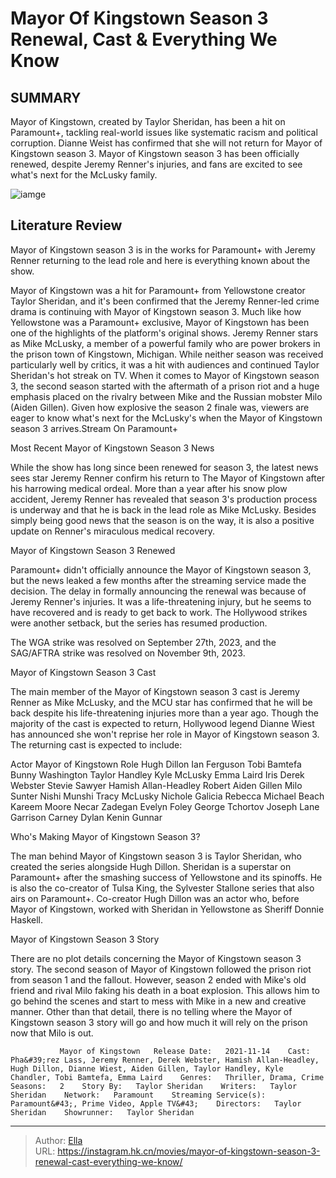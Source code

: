 # Mayor Of Kingstown Season 3 Renewal, Cast &amp; Everything We Know


## SUMMARY 



  Mayor of Kingstown, created by Taylor Sheridan, has been a hit on Paramount&#43;, tackling real-world issues like systematic racism and political corruption.   Dianne Weist has confirmed that she will not return for Mayor of Kingstown season 3.   Mayor of Kingstown season 3 has been officially renewed, despite Jeremy Renner&#39;s injuries, and fans are excited to see what&#39;s next for the McLusky family.  

![iamge](https://static1.srcdn.com/wordpress/wp-content/uploads/2023/09/cast-of-mayor-of-kingstown.jpg)

## Literature Review

Mayor of Kingstown season 3 is in the works for Paramount&#43; with Jeremy Renner returning to the lead role and here is everything known about the show.




 Mayor of Kingstown was a hit for Paramount&#43; from Yellowstone creator Taylor Sheridan, and it&#39;s been confirmed that the Jeremy Renner-led crime drama is continuing with Mayor of Kingstown season 3. Much like how Yellowstone was a Paramount&#43; exclusive, Mayor of Kingstown has been one of the highlights of the platform&#39;s original shows. Jeremy Renner stars as Mike McLusky, a member of a powerful family who are power brokers in the prison town of Kingstown, Michigan. While neither season was received particularly well by critics, it was a hit with audiences and continued Taylor Sheridan&#39;s hot streak on TV. When it comes to Mayor of Kingstown season 3, the second season started with the aftermath of a prison riot and a huge emphasis placed on the rivalry between Mike and the Russian mobster Milo (Aiden Gillen). Given how explosive the season 2 finale was, viewers are eager to know what&#39;s next for the McLusky&#39;s when the Mayor of Kingstown season 3 arrives.Stream On Paramount&#43; 





 Most Recent Mayor of Kingstown Season 3 News 
          

While the show has long since been renewed for season 3, the latest news sees star Jeremy Renner confirm his return to The Mayor of Kingstown after his harrowing medical ordeal. More than a year after his snow plow accident, Jeremy Renner has revealed that season 3&#39;s production process is underway and that he is back in the lead role as Mike McLusky. Besides simply being good news that the season is on the way, it is also a positive update on Renner&#39;s miraculous medical recovery. 



 Mayor of Kingstown Season 3 Renewed 
          

Paramount&#43; didn&#39;t officially announce the Mayor of Kingstown season 3, but the news leaked a few months after the streaming service made the decision. The delay in formally announcing the renewal was because of Jeremy Renner&#39;s injuries. It was a life-threatening injury, but he seems to have recovered and is ready to get back to work. The Hollywood strikes were another setback, but the series has resumed production. 






The WGA strike was resolved on September 27th, 2023, and the SAG/AFTRA strike was resolved on November 9th, 2023.






 Mayor of Kingstown Season 3 Cast 
          

The main member of the Mayor of Kingstown season 3 cast is Jeremy Renner as Mike McLusky, and the MCU star has confirmed that he will be back despite his life-threatening injuries more than a year ago. Though the majority of the cast is expected to return, Hollywood legend Dianne Wiest has announced she won&#39;t reprise her role in Mayor of Kingstown season 3. The returning cast is expected to include: 

 Actor  Mayor of Kingstown Role   Hugh Dillon  Ian Ferguson   Tobi Bamtefa  Bunny Washington   Taylor Handley  Kyle McLusky   Emma Laird  Iris   Derek Webster  Stevie Sawyer   Hamish Allan-Headley  Robert   Aiden Gillen  Milo Sunter   Nishi Munshi  Tracy McLusky   Nichole Galicia  Rebecca   Michael Beach  Kareem Moore   Necar Zadegan  Evelyn Foley   George Tchortov  Joseph   Lane Garrison  Carney   Dylan Kenin  Gunnar   








 Who&#39;s Making Mayor of Kingstown Season 3? 
          

The man behind Mayor of Kingstown season 3 is Taylor Sheridan, who created the series alongside Hugh Dillon. Sheridan is a superstar on Paramount&#43; after the smashing success of Yellowstone and its spinoffs. He is also the co-creator of Tulsa King, the Sylvester Stallone series that also airs on Paramount&#43;. Co-creator Hugh Dillon was an actor who, before Mayor of Kingstown, worked with Sheridan in Yellowstone as Sheriff Donnie Haskell.



 Mayor of Kingstown Season 3 Story 
          

There are no plot details concerning the Mayor of Kingstown season 3 story. The second season of Mayor of Kingstown followed the prison riot from season 1 and the fallout. However, season 2 ended with Mike&#39;s old friend and rival Milo faking his death in a boat explosion. This allows him to go behind the scenes and start to mess with Mike in a new and creative manner. Other than that detail, there is no telling where the Mayor of Kingstown season 3 story will go and how much it will rely on the prison now that Milo is out.




               Mayor of Kingstown   Release Date:   2021-11-14    Cast:   Pha&#39;rez Lass, Jeremy Renner, Derek Webster, Hamish Allan-Headley, Hugh Dillon, Dianne Wiest, Aiden Gillen, Taylor Handley, Kyle Chandler, Tobi Bamtefa, Emma Laird    Genres:   Thriller, Drama, Crime    Seasons:   2    Story By:   Taylor Sheridan    Writers:   Taylor Sheridan    Network:   Paramount    Streaming Service(s):   Paramount&#43;, Prime Video, Apple TV&#43;    Directors:   Taylor Sheridan    Showrunner:   Taylor Sheridan      

---

> Author: [Ella](https://instagram.hk.cn/)  
> URL: https://instagram.hk.cn/movies/mayor-of-kingstown-season-3-renewal-cast-everything-we-know/  

